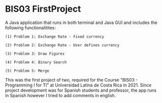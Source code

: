 # BIS03 FirstProject

A Java application that runs in both terminal and Java GUI and includes the following functionalitites: 

    (1) Problem 1: Exchange Rate - Fixed currency

    (2) Problem 2: Exchange Rate - User defines currency

    (3) Problem 3: Draw Figures

    (4) Problem 4: Binary Search

    (5) Problem 5: Merge

This was the first project of two, required for the Course "BIS03 - Programming I for TI" at Universidad Latina de Costa Rica in 2021.
Since project development was for Spanish students and professor, the app runs in Spanish however I tried to add comments in english.
